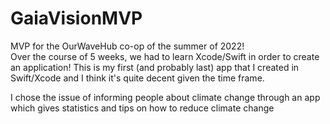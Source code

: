 # GaiaVisionMVP
MVP for the OurWaveHub co-op of the summer of 2022!  
Over the course of 5 weeks, we had to learn Xcode/Swift in order to create an application!
This is my first (and probably last) app that I created in Swift/Xcode and I think it's quite decent given the time frame.  

I chose the issue of informing people about climate change through an app which gives statistics and tips on how to reduce climate change

